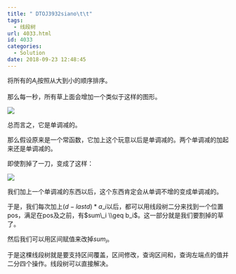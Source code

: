 ```yaml
---
title: " DTOJ3932siano\t\t"
tags:
  - 线段树
url: 4033.html
id: 4033
categories:
  - Solution
date: 2018-09-23 12:48:45
---
```


将所有的$A_i$按照从大到小的顺序排序。

那么每一秒，所有草上面会增加一个类似于这样的图形。

![](http://www.dtenomde.com/wp-content/uploads/2018/09/捕获-1.png)

总而言之，它是单调减的。

那么假设原来是一个常函数，它加上这个玩意以后是单调减的。两个单调减的加起来还是单调减的。

即使割掉了一刀，变成了这样：

![](http://www.dtenomde.com/wp-content/uploads/2018/09/捕获-2.png)

我们加上一个单调减的东西以后，这个东西肯定会从单调不增的变成单调减的。

于是，我们每次加上$(d-lastd)*a\_i$以后，都可以用线段树二分来找到一个位置pos，满足在pos及之前，有$sum\_i \\geq b_i$。这一部分就是我们要割掉的草了。

然后我们可以用区间赋值来改掉$sum_i$。

于是这棵线段树就是要支持区间覆盖，区间修改，查询区间和，查询左端点的值并二分四个操作。线段树可以直接解决。